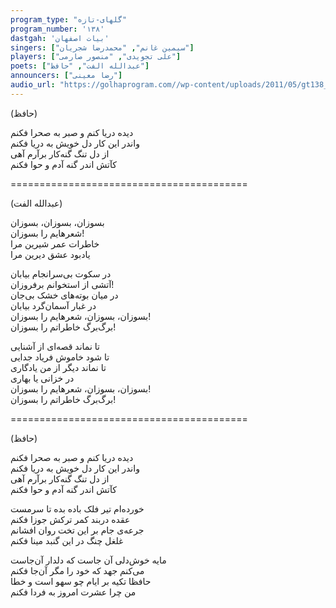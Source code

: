 ```yaml
---
program_type: "گلهای-تازه"
program_number: '۱۳۸'
dastgah: 'بیات اصفهان'
singers: ["سیمین غانم", "محمدرضا شجریان"]
players: ["علی تجویدی", "منصور صارمی"]
poets: ["عبدالله الفت", "حافظ"]
announcers: ["رضا معینی"]
audio_url: "https://golhaprogram.com//wp-content/uploads/2011/05/gt138_64kbp.mp3"
---
```


(حافظ)

دیده دریا کنم و صبر به صحرا فکنم  
واندر این کار دل خویش به دریا فکنم  
از دل تنگ گنه‌کار برآرم آهی  
کآتش اندر گنه آدم و حوا فکنم  

=========================================

(عبدالله الفت)

بسوزان، بسوزان، بسوزان  
شعرهایم را بسوزان!  
خاطرات عمر شیرین مرا  
یادبود عشق دیرین مرا  

در سکوت بی‌سرانجام بیابان  
آتشی از استخوانم بر‌فروزان!  
در میان بوته‌های خشک بی‌جان  
در غبار آسمان‌گرد بیابان  
بسوزان، بسوزان، شعرهایم را بسوزان!  
برگ‌برگ خاطراتم را بسوزان!  

تا نماند قصه‌ای از آشنایی  
تا شود خاموش فریاد جدایی  
تا نماند دیگر از من یادگاری  
در خزانی یا بهاری  
بسوزان، بسوزان، شعرهایم را بسوزان!  
برگ‌برگ خاطراتم را بسوزان!  

=========================================

(حافظ)

دیده دریا کنم و صبر به صحرا فکنم  
واندر این کار دل خویش به دریا فکنم  
از دل تنگ گنه‌کار برآرم آهی  
کآتش اندر گنه آدم و حوا فکنم  

خورده‌ام تیر فلک باده بده تا سرمست  
عقده دربند کمر ترکش جوزا فکنم  
جرعه‌ی جام بر این تخت روان افشانم  
غلغل چنگ در این گنبد مینا فکنم  

مایه خوش‌دلی آن جاست که دلدار آن‌جاست  
می‌کنم جهد که خود را مگر آن‌جا فکنم  
حافظا تکیه بر ایام چو سهو است و خطا  
من چرا عشرت امروز به فردا فکنم
